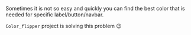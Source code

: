 Sometimes it is not so easy and quickly you can find the best color that is needed for specific label/button/navbar.

<code>Color_flipper</code> project is solving this problem :wink:

